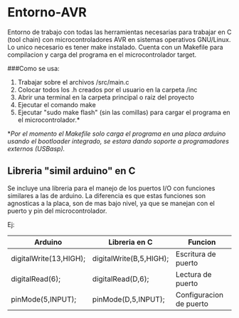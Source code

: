 # Entorno-AVR

Entorno de trabajo con todas las herramientas necesarias para trabajar en C (tool chain) con microcontroladores AVR en sistemas operativos GNU/Linux. Lo unico necesario es tener make instalado.
Cuenta con un Makefile para compilacion y carga del programa en el microcontrolador target.

###Como se usa:
  1. Trabajar sobre el archivos /src/main.c
  2. Colocar todos los .h creados por el usuario en la carpeta /inc
  3. Abrir una terminal en la carpeta principal o raiz del proyecto
  4. Ejecutar el comando make
  5. Ejecutar "sudo make flash" (sin las comillas) para cargar el programa en el microcontrolador.*


*_Por el momento el Makefile solo carga el programa en una placa arduino usando el bootloader integrado, se estara dando soporte a programadores externos (USBasp)._


## Libreria "simil arduino" en C

Se incluye una libreria para el manejo de los puertos I/O con funciones similares a las de arduino.
La diferencia es que estas funciones son agnosticas a la placa, son de mas bajo nivel, ya que se manejan con el puerto y pin del microcontrolador.

Ej:

|   Arduino                  |  Libreria en C                  | Funcion             |
| ---------------------------| --------------------------------|---------------------|
|  digitalWrite(13,HIGH);    |  digitalWrite(B,5,HIGH);        | Escritura de puerto |
|  digitalRead(6);           |  digitalRead(D,6);              | Lectura de puerto   |
|  pinMode(5,INPUT);         |  pinMode(D,5,INPUT);            | Configuracion de puerto |
